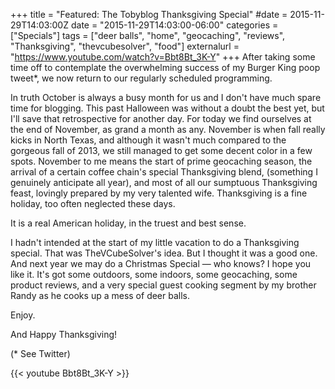 +++
title = "Featured: The Tobyblog Thanksgiving Special"
#date = 2015-11-29T14:03:00Z
date = "2015-11-29T14:03:00-06:00"
categories = ["Specials"]
tags = ["deer balls", "home", "geocaching", "reviews", "Thanksgiving", "thevcubesolver", "food"]
externalurl = "https://www.youtube.com/watch?v=Bbt8Bt_3K-Y"
+++
After taking some time off to contemplate the overwhelming success of my Burger King poop tweet*, we now return to our regularly scheduled programming.

In truth October is always a busy month for us and I don't have much spare time for blogging. This past Halloween was without a doubt the best yet, but I'll save that retrospective for another day. For today we find ourselves at the end of November, as grand a month as any. November is when fall really kicks in North Texas, and although it wasn't much compared to the gorgeous fall of 2013, we still managed to get some decent color in a few spots. November to me means the start of prime geocaching season, the arrival of a certain coffee chain's special Thanksgiving blend, (something I genuinely anticipate all year), and most of all our sumptuous Thanksgiving feast, lovingly prepared by my very talented wife. Thanksgiving is a fine holiday, too often neglected these days.

It is a real American holiday, in the truest and best sense.

I hadn't intended at the start of my little vacation to do a Thanksgiving special. That was TheVCubeSolver's idea. But I thought it was a good one. And next year we may do a Christmas Special — who knows? I hope you like it. It's got some outdoors, some indoors, some geocaching, some product reviews, and a very special guest cooking segment by my brother Randy as he cooks up a mess of deer balls.

Enjoy.

And Happy Thanksgiving!

(* See Twitter)

{{< youtube Bbt8Bt_3K-Y >}}
